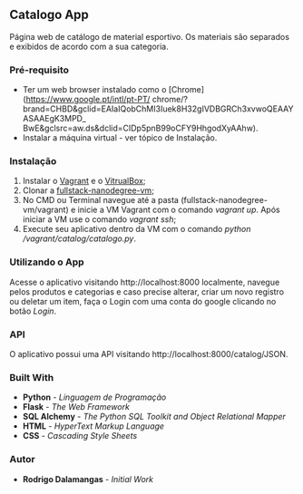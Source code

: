 ## Catalogo App
Página web de catálogo de material esportivo. Os materiais são separados e exibidos de acordo com a sua categoria.

### Pré-requisito
* Ter um web browser instalado como o [Chrome](https://www.google.pt/intl/pt-PT/
chrome/?brand=CHBD&gclid=EAIaIQobChMI3Iuek8H32gIVDBGRCh3xvwoQEAAYASAAEgK3MPD_
BwE&gclsrc=aw.ds&dclid=CIDp5pnB99oCFY9HhgodXyAAhw).
* Instalar a máquina virtual - ver tópico de Instalação.

### Instalação
1. Instalar o [Vagrant](https://www.vagrantup.com/) e o [VitrualBox](https://www.virtualbox.org/);
2. Clonar a [fullstack-nanodegree-vm](https://github.com/rdalas/fullstack-nanodegree-vm.git);
3. No CMD ou Terminal navegue até a pasta (fullstack-nanodegree-vm/vagrant) e inicie a VM Vagrant  com o comando *vagrant up*. Após iniciar a VM use o comando *vagrant ssh*;
4. Execute seu aplicativo dentro da VM  com o comando *python /vagrant/catalog/catalogo.py*.

### Utilizando o App
Acesse o aplicativo visitando http://localhost:8000 localmente, navegue pelos produtos e categorias e caso precise alterar, criar um novo registro ou deletar um item, faça o Login com uma conta do google clicando no botão *Login*.

### API
O aplicativo possui uma API visitando http://localhost:8000/catalog/JSON.

### Built With
* **Python** - *Linguagem de Programação*
* **Flask** - *The Web Framework*
* **SQL Alchemy** - *The Python SQL Toolkit and Object Relational Mapper*
* **HTML** - *HyperText Markup Language*
* **CSS** - *Cascading Style Sheets*

### Autor
* **Rodrigo Dalamangas** - *Initial Work*
